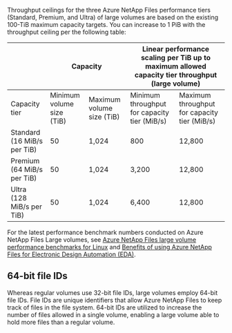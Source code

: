 Throughput ceilings for the three Azure NetApp Files performance tiers (Standard, Premium, and Ultra) of large volumes are based on the existing 100-TiB maximum capacity targets. You can increase to 1 PiB with the throughput ceiling per the following table:

<table><thead>
    <tr>
    <th></th>
    <th colspan="2">Capacity</th>
    <th colspan="2">Linear performance scaling per TiB up to maximum allowed capacity tier throughput (large volume) </th>
    </tr></thead>
<tbody>
    <tr>
    <td>Capacity tier</td>
    <td>Minimum volume size<br>(TiB)</td>
    <td>Maximum volume size (TiB)</td>
    <td>Minimum throughput for capacity tier (MiB/s)</td>
    <td>Maximum throughput for capacity tier (MiB/s)</td>
    </tr>
    <tr>
    <td>Standard (16 MiB/s per TiB)</td>
    <td>50</td>
    <td>1,024</td>
    <td>800</td>
    <td>12,800</td>
    </tr>
    <tr>
    <td>Premium (64 MiB/s per TiB)</td>
    <td>50</td>
    <td>1,024</td>
    <td>3,200</td>
    <td>12,800</td>
    </tr>
    <tr>
    <td>Ultra (128 MiB/s per TiB)</td>
    <td>50</td>
    <td>1,024</td>
    <td>6,400</td>
    <td>12,800</td>
    </tr>
</tbody>
</table>

For the latest performance benchmark numbers conducted on Azure NetApp Files Large volumes, see [Azure NetApp Files large volume performance benchmarks for Linux](/azure/azure-netapp-files/performance-large-volumes-linux) and [Benefits of using Azure NetApp Files for Electronic Design Automation (EDA)](/azure/azure-netapp-files/performance-large-volumes-linux).

## 64-bit file IDs

Whereas regular volumes use 32-bit file IDs, large volumes employ 64-bit file IDs. File IDs are unique identifiers that allow Azure NetApp Files to keep track of files in the file system. 64-bit IDs are utilized to increase the number of files allowed in a single volume, enabling a large volume able to hold more files than a regular volume.
